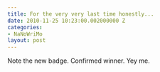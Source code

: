 ```yaml
---
title: For the very very last time honestly...
date: 2010-11-25 10:23:00.002000000 Z
categories:
- NaNoWriMo
layout: post
---
```


Note the new badge. Confirmed winner. Yey me.

